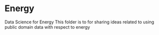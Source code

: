 # Energy
Data Science for Energy
This folder is to for sharing ideas related to using public domain data with respect to energy
